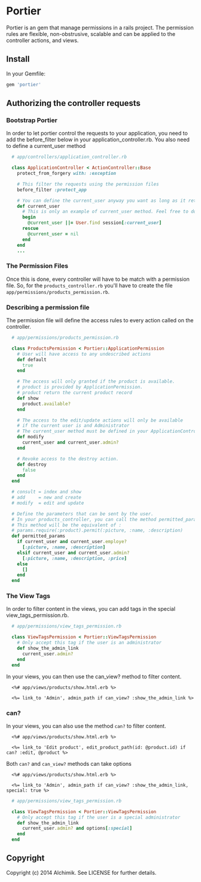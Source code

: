 Portier
=======

Portier is an gem that manage permissions in a rails project. The permission rules are flexible, non-obstrusive, scalable and can be applied to the controller actions, and views.

Install
-------

In your Gemfile:

```ruby
gem 'portier'
```

Authorizing the controller requests
-----------------------------------

### Bootstrap Portier

In order to let portier control the requests to your application, you need to add the before_filter below in your application_controller.rb. You also need to define a current_user method

```ruby
  # app/controllers/application_controller.rb

  class ApplicationController < ActionController::Base
    protect_from_forgery with: :exception

    # This filter the requests using the permission files
    before_filter :protect_app

    # You can define the current_user anyway you want as long as it return the current user record.
    def current_user
      # This is only an example of current_user method. Feel free to do it the way you want.
      begin
        @current_user ||= User.find session[:current_user]
      rescue
        @current_user = nil
      end
    end
    ...
```

### The Permission Files

Once this is done, every controller will have to be match with a permission file. So, for the ```products_controller.rb``` you'll have to create the file ```app/permissions/products_permission.rb```.


### Describing a permission file

The permission file will define the access rules to every action called on the controller.

```ruby
  # app/permissions/products_permission.rb

  class ProductsPermission < Portier::ApplicationPermission
    # User will have access to any undescribed actions
    def default
      true
    end

    # The access will only granted if the product is available.
    # product is provided by ApplicationPermission.
    # product return the current product record
    def show
      product.available?
    end

    # The access to the edit/update actions will only be available
    # if the current user is and Administrator
    # The current_user method must be defined in your ApplicationController
    def modify
      current_user and current_user.admin?
    end

    # Revoke access to the destroy action.
    def destroy
      false
    end
  end

  # consult = index and show
  # add     = new and create
  # modify  = edit and update

  # Define the parameters that can be sent by the user.
  # In your products_controller, you can call the method permitted_params.
  # This method will be the equivalent of :
  # params.require(:product).permit(:picture, :name, :description)
  def permitted_params
    if current_user and current_user.employe?
      [:picture, :name, :description]
    elsif current_user and current_user.admin?
      [:picture, :name, :description, :price]
    else
      []
    end
  end
```

### The View Tags

In order to filter content in the views, you can add tags in the special view_tags_permission.rb.

```ruby
  # app/permissions/view_tags_permission.rb

  class ViewTagsPermission < Portier::ViewTagsPermission
    # Only accept this tag if the user is an administrator
    def show_the_admin_link
      current_user.admin?
    end
  end
```

In your views, you can then use the can_view? method to filter content.

```erb
  <%# app/views/products/show.html.erb %>

  <%= link_to 'Admin', admin_path if can_view? :show_the_admin_link %>
```

### can?

In your views, you can also use the method ```can?``` to filter content.

```erb
  <%# app/views/products/show.html.erb %>

  <%= link_to 'Edit product', edit_product_path(id: @product.id) if can? :edit, @product %>
```

Both ```can?``` and ```can_view?``` methods can take options

```erb
  <%# app/views/products/show.html.erb %>

  <%= link_to 'Admin', admin_path if can_view? :show_the_admin_link, special: true %>
```

```ruby
  # app/permissions/view_tags_permission.rb

  class ViewTagsPermission < Portier::ViewTagsPermission
    # Only accept this tag if the user is a special administrator
    def show_the_admin_link
      current_user.admin? and options[:special]
    end
  end
```



Copyright
---------

Copyright (c) 2014 Alchimik. See LICENSE for further details.
